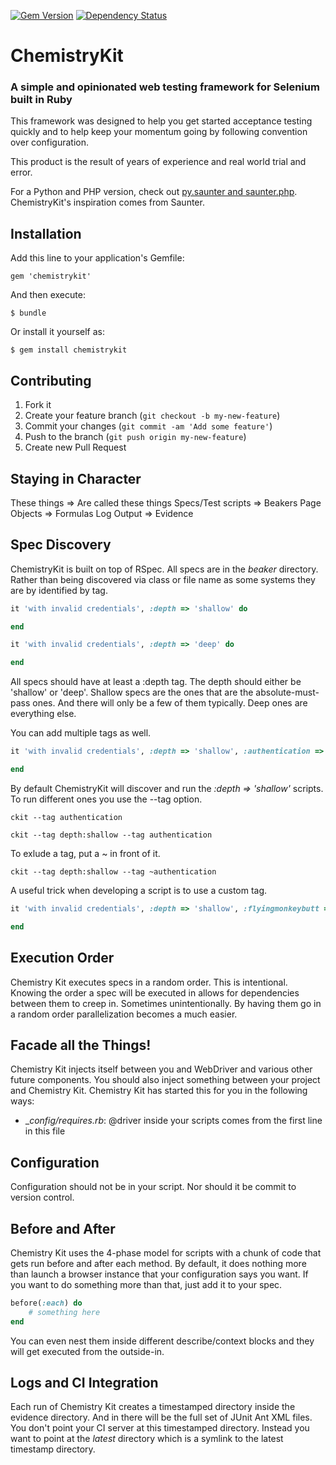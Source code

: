 [![Gem Version](https://badge.fury.io/rb/chemistrykit.png)](http://badge.fury.io/rb/chemistrykit)
[![Dependency Status](https://gemnasium.com/arrgyle/chemistrykit.png)](https://gemnasium.com/arrgyle/chemistrykit)

ChemistryKit
============================================================

### A simple and opinionated web testing framework for Selenium built in Ruby

This framework was designed to help you get started acceptance testing quickly and to help keep your momentum going by following convention over configuration. 

This product is the result of years of experience and real world trial and error.

For a Python and PHP version, check out [py.saunter and saunter.php](https://github.com/Element-34/). ChemistryKit's inspiration comes from Saunter.

## Installation

Add this line to your application's Gemfile:

    gem 'chemistrykit'

And then execute:

    $ bundle

Or install it yourself as:

    $ gem install chemistrykit

## Contributing

1. Fork it
2. Create your feature branch (`git checkout -b my-new-feature`)
3. Commit your changes (`git commit -am 'Add some feature'`)
4. Push to the branch (`git push origin my-new-feature`)
5. Create new Pull Request

Staying in Character
--------------
These things        =>  Are called these things
Specs/Test scripts  =>  Beakers
Page Objects        =>  Formulas
Log Output          =>  Evidence

Spec Discovery
--------------

ChemistryKit is built on top of RSpec. All specs are in the _beaker_ directory. Rather than being discovered via class or file name as some systems they are by identified by tag. 

```ruby
it 'with invalid credentials', :depth => 'shallow' do

end

it 'with invalid credentials', :depth => 'deep' do

end
````
All specs should have at least a :depth tag. The depth should either be 'shallow' or 'deep'. Shallow specs are the ones that are the absolute-must-pass ones. And there will only be a few of them typically. Deep ones are everything else.

You can add multiple tags as well.

```ruby
it 'with invalid credentials', :depth => 'shallow', :authentication => true do

end
````

By default ChemistryKit will discover and run the _:depth => 'shallow'_ scripts. To run different ones you use the --tag option.

    ckit --tag authentication

    ckit --tag depth:shallow --tag authentication

To exlude a tag, put a ~ in front of it.

    ckit --tag depth:shallow --tag ~authentication

A useful trick when developing a script is to use a custom tag.

```ruby
it 'with invalid credentials', :depth => 'shallow', :flyingmonkeybutt => true do

end
````

Execution Order
---------------

Chemistry Kit executes specs in a random order. This is intentional. Knowing the order a spec will be executed in allows for dependencies between them to creep in. Sometimes unintentionally. By having them go in a random order parallelization becomes a much easier.

Facade all the Things!
----------------------

Chemistry Kit injects itself between you and WebDriver and various other future components. You should also inject something between your project and Chemistry Kit. Chemistry Kit has started this for you in the following ways:

- __config/requires.rb_: @driver inside your scripts comes from the first line in this file

Configuration
-------------

Configuration should not be in your script. Nor should it be commit to version control. 

Before and After
----------------

Chemistry Kit uses the 4-phase model for scripts with a chunk of code that gets run before and after each method. By default, it does nothing more than launch a browser instance that your configuration says you want. If you want to do something more than that, just add it to your spec.

```ruby
before(:each) do
    # something here
end
```

You can even nest them inside different describe/context blocks and they will get executed from the outside-in.

Logs and CI Integration
-----------------------

Each run of Chemistry Kit creates a timestamped directory inside the evidence directory. And in there will be the full set of JUnit Ant XML files. You don't point your CI server at this timestamped directory. Instead you want to point at the _latest_ directory which is a symlink to the latest timestamp directory.
